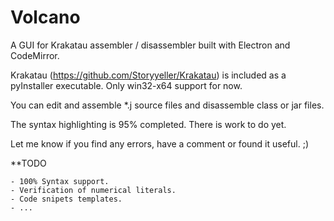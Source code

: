 # Volcano
A GUI for Krakatau assembler / disassembler built with Electron and CodeMirror.

Krakatau (https://github.com/Storyyeller/Krakatau) is included as a pyInstaller executable. Only win32-x64 support for now.
 
You can edit and assemble *.j source files and disassemble class or jar files.
 
The syntax highlighting is 95% completed. There is work to do yet.

Let me know if you find any errors, have a comment or found it useful. ;)


**TODO

    - 100% Syntax support.
    - Verification of numerical literals.
    - Code snipets templates.
    - ...
    
    
    